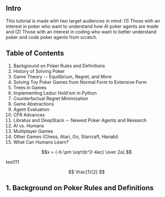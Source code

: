 ## Intro
This tutorial is made with two target audiences in mind: (1) Those with an interest in poker who want to understand how AI poker agents are made and (2) Those with an interest in coding who want to better understand poker and code poker agents from scratch. 

## Table of Contents
1. Background on Poker Rules and Definitions
2. History of Solving Poker
3. Game Theory -- Equilibrium, Regret, and More
4. Solving Toy Poker Games from Normal Form to Extensive Form
5. Trees in Games
6. Implementing Leduc Hold'em in Python
7. Counterfactual Regret Minimization
8. Game Abstractions
9. Agent Evaluation
10. CFR Advances
11. Libratus and DeepStack -- Newest Poker Agents and Research
12. AI vs. Humans
13. Multiplayer Games
14. Other Games (Chess, Atari, Go, Starcraft, Hanabi)
15. What Can Humans Learn?

$$x = {-b \pm \sqrt{b^2-4ac} \over 2a}.$$

test111

$$
\frac{1}{2}
$$

## 1. Background on Poker Rules and Definitions

